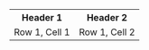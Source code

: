 <table>
  <tr>
    <th>Header 1</th>
    <th>Header 2</th>
  </tr>
  <tr>
    <td>Row 1, Cell 1</td>
    <td>Row 1, Cell 2</td>
  </tr>
</table>
<!DOCTYPE html>
<html lang="en">
<head>
    <meta charset="UTF-8">
    <meta name="viewport" content="width=device-width, initial-scale=1.0">
    <title>Tab Example</title>
    <style>
        /* Basic styling for the tabs */
        .tabs {
            display: flex;
            list-style: none;
            padding: 0;
        }

        .tab {
            margin-right: 10px;
            cursor: pointer;
            padding: 10px;
            background-color: #f0f0f0;
            border: 1px solid #ccc;
            border-radius: 5px 5px 0 0;
        }

        .tab.active {
            background-color: #fff;
            border-bottom: 1px solid #fff;
        }

        /* Content area styling */
        .tab-content {
            display: none;
            padding: 10px;
            border: 1px solid #ccc;
            border-radius: 0 0 5px 5px;
        }

        .tab-content.active {
            display: block;
        }
    </style>
</head>
<body>

<ul class="tabs">
    <li class="tab active" onclick="showTab('home')">Home</li>
    <li class="tab" onclick="showTab('product')">Product</li>
    <li class="tab" onclick="showTab('contacts')">Contacts</li>
</ul>

<div id="home" class="tab-content active">
    <h2>Home</h2>
    <p>This is the Home tab content.</p>
</div>

<div id="product" class="tab-content">
    <h2>Product</h2>
    <p>This is the Product tab content. Product details go here.</p>
</div>

<div id="contacts" class="tab-content">
    <h2>Contacts</h2>
    <p>This is the Contacts tab content. Contact information goes here.</p>
</div>

<script>
    // JavaScript function to show the selected tab
    function showTab(tabName) {
        const tabs = document.querySelectorAll('.tab');
        tabs.forEach(tab => tab.classList.remove('active'));

        const tabContents = document.querySelectorAll('.tab-content');
        tabContents.forEach(content => content.classList.remove('active'));

        const selectedTab = document.getElementById(tabName);
        const selectedTabButton = document.querySelector(`.tab[data-tab="${tabName}"]`);

        if (selectedTab && selectedTabButton) {
            selectedTab.classList.add('active');
            selectedTabButton.classList.add('active');
        }
    }
</script>

</body>
</html>
